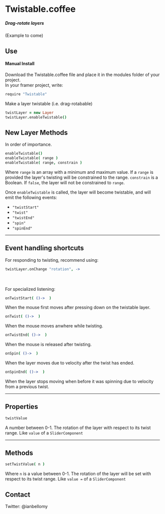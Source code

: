# Twistable.coffee

##### Drag-rotate layers

(Example to come)



## Use

<!-- #### Option 1 : Framer Modules<br>
<a href='https://open.framermodules.com/Pair'><img alt='Install with Framer Modules' src='https://www.framermodules.com/assets/badge@2x.png' width='160' height='40' /></a>
 -->
#### Manual Install<br>
Download the Twistable.coffee file and place it in the modules folder of your project.<br>
In your framer project, write:

````coffeescript
require "Twistable"
````

Make a layer twistable (i.e. drag-rotabable)

````coffeescript
twistLayer = new Layer
twistLayer.enableTwistable()
````


## New Layer Methods
In order of importance. 


````coffeescript
enableTwistable()
enableTwistable( range )
enableTwistable( range, constrain )
````

Where `range` is an array with a minimum and maximum value. If a `range` is provided the layer's twisting will be constrained to the range.
`constrain` is a Boolean. If `false`, the layer will not be constrained to `range`.

Once `enableTwistable` is called, the layer will become twistable, and will emit the following events: 

- `"twistStart"`
- `"twist"`
- `"twistEnd"` 
- `"spin"`
- `"spinEnd"`


---
## Event handling shortcuts

For responding to twisting, recommend using:

````coffeeScript
twistLayer.onChange "rotation", ->
````
<br><br>
For specialized listening:

````coffeeScript
onTwistStart( ()->  )
````
When the mouse first moves after pressing down on the twistable layer.<br>


````coffeeScript
onTwist( ()->  )
````
When the mouse moves anwhere while twisting.


````coffeeScript
onTwistEnd( ()->  )
````
When the mouse is released after twisting.


````coffeeScript
onSpin( ()->  )
````
When the layer moves due to velocity after the twist has ended.


````coffeeScript
onSpinEnd( ()->  )
````
When the layer stops moving when before it was spinning due to velocity from a previous twist.



---
## Properties

````coffeescript
twistValue
````
A number between 0-1. The rotation of the layer with respect to its twist range. Like `value` of a `SliderComponent`


---
## Methods

````coffeescript
setTwistValue( n )
````
Where `n` is a value between 0-1. The rotation of the layer will be set with respect to its twist range. Like `value =` of a `SliderComponent`


## Contact
Twitter: @ianbellomy

